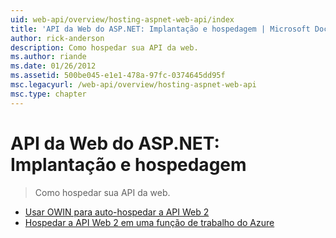 ```yaml
---
uid: web-api/overview/hosting-aspnet-web-api/index
title: 'API da Web do ASP.NET: Implantação e hospedagem | Microsoft Docs'
author: rick-anderson
description: Como hospedar sua API da web.
ms.author: riande
ms.date: 01/26/2012
ms.assetid: 500be045-e1e1-478a-97fc-0374645dd95f
msc.legacyurl: /web-api/overview/hosting-aspnet-web-api
msc.type: chapter
---
```

<a name="aspnet-web-api-deployment-and-hosting"></a>API da Web do ASP.NET: Implantação e hospedagem
====================
> Como hospedar sua API da web.


- [Usar OWIN para auto-hospedar a API Web 2](use-owin-to-self-host-web-api.md)
- [Hospedar a API Web 2 em uma função de trabalho do Azure](host-aspnet-web-api-in-an-azure-worker-role.md)
